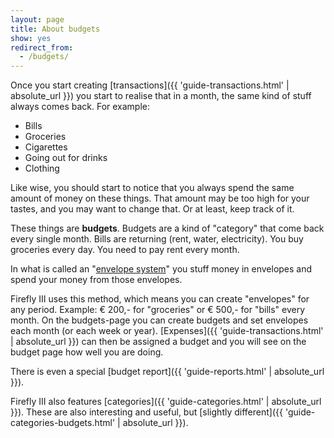 ```yaml
---
layout: page
title: About budgets
show: yes
redirect_from:
  - /budgets/
---
```


Once you start creating [transactions]({{ 'guide-transactions.html' | absolute_url }}) you start to realise that in a month, the same kind of stuff always comes back. For example:

* Bills
* Groceries
* Cigarettes
* Going out for drinks
* Clothing

Like wise, you should start to notice that you always spend the same amount of money on these things. That amount may be too high for your tastes, and you may want to change that. Or at least, keep track of it.

These things are **budgets**. Budgets are a kind of "category" that come back every single month. Bills are returning (rent, water, electricity). You buy groceries every day. You need to pay rent every month. 

In what is called an "[envelope system](http://en.wikipedia.org/wiki/Envelope_system)" you stuff money in envelopes and spend your money from those envelopes.

Firefly III uses this method, which means you can create "envelopes" for any period. Example: € 200,- for "groceries" or € 500,- for "bills" every month. On the budgets-page you can create budgets and set envelopes each month (or each week or year). [Expenses]({{ 'guide-transactions.html' | absolute_url }}) can then be assigned a budget and you will see on the budget page how well you are doing.

There is even a special [budget report]({{ 'guide-reports.html' | absolute_url }}).

Firefly III also features [categories]({{ 'guide-categories.html' | absolute_url }}). These are also interesting and useful, but [slightly different]({{ 'guide-categories-budgets.html' | absolute_url }}).
